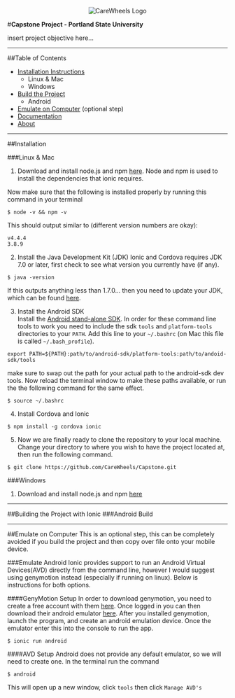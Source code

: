 <p align="center">
  <img src="http://carewheels.org/images/CareWheelsLogoName-FractalMandala-Trans-100x100.png" alt="CareWheels Logo"/>
</p>

#**Capstone Project - Portland State University**

insert project objective here...

___

##Table of Contents
- [Installation Instructions](#Installation)
    - Linux & Mac
    - Windows
- [Build the Project](#Build)
    - Android
- [Emulate on Computer](#Emulate) (optional step)
- [Documentation](#doc) 
- [About](#about)

___


##Installation

###Linux & Mac
1. Download and install node.js and npm [here](https://nodejs.org/en/download/). Node and npm is used to install
the dependencies that ionic requires.

Now make sure that the following is installed properly by running this command in your terminal 

``` 
$ node -v && npm -v
```

This should output similar to (different version numbers are okay):

```
v4.4.4
3.8.9
```


2. Install the Java Development Kit (JDK) 
Ionic and Cordova requires JDK 7.0 or later, first check to see what version you currently have (if any).
 
```
$ java -version
```
  
If this outputs anything less than 1.7.0... then you need to update your JDK, which can be found 
[here](http://www.oracle.com/technetwork/java/javase/downloads/jdk7-downloads-1880260.html). 
   

3. Install the Android SDK  
Install the [Android stand-alone SDK](http://developer.android.com/sdk/installing/index.html?pkg=tools). In
order for these command line tools to work you need to include the sdk `tools` and `platform-tools` directories
to your `PATH`. Add this line to your `~/.bashrc` (on Mac this file is called `~/.bash_profile`).  
```
export PATH=${PATH}:path/to/android-sdk/platform-tools:path/to/andoid-sdk/tools
```
  
make sure to swap out the path for your actual path to the android-sdk dev tools. Now reload the terminal
window to make these paths available, or run the the following command for the same effect. 
```
$ source ~/.bashrc
```
   

4. Install Cordova and Ionic  
```
$ npm install -g cordova ionic
```
   

5. Now we are finally ready to clone the repository to your local machine. Change your directory to where you 
wish to have the project located at, then run the following command. 
```
$ git clone https://github.com/CareWheels/Capstone.git
```



###Windows
1. Download and install node.js and npm [here](https://nodejs.org/en/download/)

---

##Building the Project with Ionic
###Android Build

---

##Emulate on Computer
This is an optional step, this can be completely avoided if you build the project and then copy over file onto
your mobile device. 

###Emulate Android
Ionic provides support to run an Android Virtual Devices(AVD) directly from the command line, however I would
suggest using genymotion instead (especially if running on linux). Below is instructions for both options.

####GenyMotion Setup
In order to download genymotion, you need to create a free account with them 
[here](https://www.genymotion.com/account/create/). Once logged in you can then download their android emulator 
[here](https://www.genymotion.com/download/). After you installed genymotion, launch the program, and create an
android emulation device. Once the emulator enter this into the console to run the app. 
```
$ ionic run android
```


####AVD Setup
Android does not provide any default emulator, so we will need to create one. In the terminal run the command  
```
$ android
```

This will open up a new window, click `tools` then click `Manage AVD's` 

